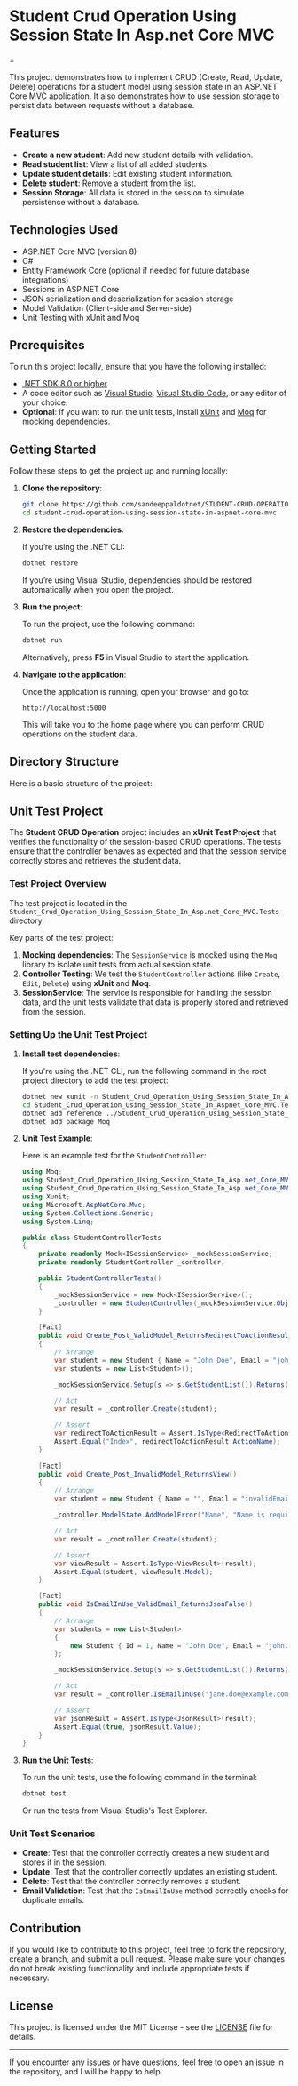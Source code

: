 # Student Crud Operation Using Session State In Asp.net Core MVC
=

This project demonstrates how to implement CRUD (Create, Read, Update, Delete) operations for a student model using session state in an ASP.NET Core MVC application. It also demonstrates how to use session storage to persist data between requests without a database.

## Features

- **Create a new student**: Add new student details with validation.
- **Read student list**: View a list of all added students.
- **Update student details**: Edit existing student information.
- **Delete student**: Remove a student from the list.
- **Session Storage**: All data is stored in the session to simulate persistence without a database.

## Technologies Used

- ASP.NET Core MVC (version 8)
- C#
- Entity Framework Core (optional if needed for future database integrations)
- Sessions in ASP.NET Core
- JSON serialization and deserialization for session storage
- Model Validation (Client-side and Server-side)
- Unit Testing with xUnit and Moq

## Prerequisites

To run this project locally, ensure that you have the following installed:

- [.NET SDK 8.0 or higher](https://dotnet.microsoft.com/download/dotnet)
- A code editor such as [Visual Studio](https://visualstudio.microsoft.com/), [Visual Studio Code](https://code.visualstudio.com/), or any editor of your choice.
- **Optional**: If you want to run the unit tests, install [xUnit](https://xunit.net/) and [Moq](https://github.com/moq/moq4) for mocking dependencies.

## Getting Started

Follow these steps to get the project up and running locally:

1. **Clone the repository**:

    ```bash
    git clone https://github.com/sandeeppaldotnet/STUDENT-CRUD-OPERATION-USING-SESSION-WITH-UNIT-TEST.GIT
    cd student-crud-operation-using-session-state-in-aspnet-core-mvc
    ```

2. **Restore the dependencies**:

    If you’re using the .NET CLI:

    ```bash
    dotnet restore
    ```

    If you’re using Visual Studio, dependencies should be restored automatically when you open the project.

3. **Run the project**:

    To run the project, use the following command:

    ```bash
    dotnet run
    ```

    Alternatively, press **F5** in Visual Studio to start the application.

4. **Navigate to the application**:

    Once the application is running, open your browser and go to:

    ```
    http://localhost:5000
    ```

    This will take you to the home page where you can perform CRUD operations on the student data.

## Directory Structure

Here is a basic structure of the project:


## Unit Test Project

The **Student CRUD Operation** project includes an **xUnit Test Project** that verifies the functionality of the session-based CRUD operations. The tests ensure that the controller behaves as expected and that the session service correctly stores and retrieves the student data.

### Test Project Overview

The test project is located in the `Student_Crud_Operation_Using_Session_State_In_Asp.net_Core_MVC.Tests` directory.

Key parts of the test project:

1. **Mocking dependencies**: The `SessionService` is mocked using the `Moq` library to isolate unit tests from actual session state.
2. **Controller Testing**: We test the `StudentController` actions (like `Create`, `Edit`, `Delete`) using **xUnit** and **Moq**.
3. **SessionService**: The service is responsible for handling the session data, and the unit tests validate that data is properly stored and retrieved from the session.

### Setting Up the Unit Test Project

1. **Install test dependencies**:

   If you're using the .NET CLI, run the following command in the root project directory to add the test project:

    ```bash
    dotnet new xunit -n Student_Crud_Operation_Using_Session_State_In_Aspnet_Core_MVC.Tests
    cd Student_Crud_Operation_Using_Session_State_In_Aspnet_Core_MVC.Tests
    dotnet add reference ../Student_Crud_Operation_Using_Session_State_In_Aspnet_Core_MVC
    dotnet add package Moq
    ```

2. **Unit Test Example**:

   Here is an example test for the `StudentController`:

    ```csharp
    using Moq;
    using Student_Crud_Operation_Using_Session_State_In_Asp.net_Core_MVC.Controllers;
    using Student_Crud_Operation_Using_Session_State_In_Asp.net_Core_MVC.Models;
    using Xunit;
    using Microsoft.AspNetCore.Mvc;
    using System.Collections.Generic;
    using System.Linq;

    public class StudentControllerTests
    {
        private readonly Mock<ISessionService> _mockSessionService;
        private readonly StudentController _controller;

        public StudentControllerTests()
        {
            _mockSessionService = new Mock<ISessionService>();
            _controller = new StudentController(_mockSessionService.Object);
        }

        [Fact]
        public void Create_Post_ValidModel_ReturnsRedirectToActionResult()
        {
            // Arrange
            var student = new Student { Name = "John Doe", Email = "john.doe@example.com" };
            var students = new List<Student>();

            _mockSessionService.Setup(s => s.GetStudentList()).Returns(students);

            // Act
            var result = _controller.Create(student);

            // Assert
            var redirectToActionResult = Assert.IsType<RedirectToActionResult>(result);
            Assert.Equal("Index", redirectToActionResult.ActionName);
        }

        [Fact]
        public void Create_Post_InvalidModel_ReturnsView()
        {
            // Arrange
            var student = new Student { Name = "", Email = "invalidEmail" }; // Invalid data

            _controller.ModelState.AddModelError("Name", "Name is required");

            // Act
            var result = _controller.Create(student);

            // Assert
            var viewResult = Assert.IsType<ViewResult>(result);
            Assert.Equal(student, viewResult.Model);
        }

        [Fact]
        public void IsEmailInUse_ValidEmail_ReturnsJsonFalse()
        {
            // Arrange
            var students = new List<Student>
            {
                new Student { Id = 1, Name = "John Doe", Email = "john.doe@example.com" }
            };

            _mockSessionService.Setup(s => s.GetStudentList()).Returns(students);

            // Act
            var result = _controller.IsEmailInUse("jane.doe@example.com");

            // Assert
            var jsonResult = Assert.IsType<JsonResult>(result);
            Assert.Equal(true, jsonResult.Value);
        }
    }
    ```

3. **Run the Unit Tests**:

   To run the unit tests, use the following command in the terminal:

    ```bash
    dotnet test
    ```

   Or run the tests from Visual Studio's Test Explorer.

### Unit Test Scenarios

- **Create**: Test that the controller correctly creates a new student and stores it in the session.
- **Update**: Test that the controller correctly updates an existing student.
- **Delete**: Test that the controller correctly removes a student.
- **Email Validation**: Test that the `IsEmailInUse` method correctly checks for duplicate emails.

## Contribution

If you would like to contribute to this project, feel free to fork the repository, create a branch, and submit a pull request. Please make sure your changes do not break existing functionality and include appropriate tests if necessary.

## License

This project is licensed under the MIT License - see the [LICENSE](LICENSE) file for details.

---

If you encounter any issues or have questions, feel free to open an issue in the repository, and I will be happy to help.
